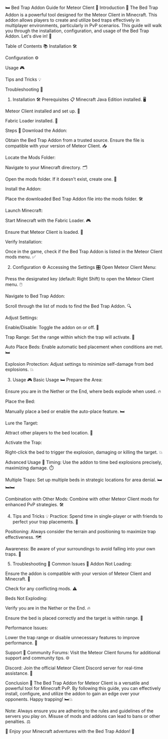 🛏️ Bed Trap Addon Guide for Meteor Client 🌟
Introduction 🎉
The Bed Trap Addon is a powerful tool designed for the Meteor Client in Minecraft. This addon allows players to create and utilize bed traps effectively in multiplayer environments, particularly in PvP scenarios. This guide will walk you through the installation, configuration, and usage of the Bed Trap Addon. Let's dive in! 🚀

Table of Contents 📚
Installation 🛠️

Configuration ⚙️

Usage 🎮

Tips and Tricks 💡

Troubleshooting 🔧

1. Installation 🛠️
Prerequisites 📋
Minecraft Java Edition installed. 🖥️

Meteor Client installed and set up. 🌠

Fabric Loader installed. 🧵

Steps 📝
Download the Addon:

Obtain the Bed Trap Addon from a trusted source. Ensure the file is compatible with your version of Meteor Client. 📥

Locate the Mods Folder:

Navigate to your Minecraft directory. 🗂️

Open the mods folder. If it doesn't exist, create one. 📁

Install the Addon:

Place the downloaded Bed Trap Addon file into the mods folder. 🛠️

Launch Minecraft:

Start Minecraft with the Fabric Loader. 🎮

Ensure that Meteor Client is loaded. 🌠

Verify Installation:

Once in the game, check if the Bed Trap Addon is listed in the Meteor Client mods menu. ✅

2. Configuration ⚙️
Accessing the Settings 🎛️
Open Meteor Client Menu:

Press the designated key (default: Right Shift) to open the Meteor Client menu. 🖱️

Navigate to Bed Trap Addon:

Scroll through the list of mods to find the Bed Trap Addon. 🔍

Adjust Settings:

Enable/Disable: Toggle the addon on or off. 🔄

Trap Range: Set the range within which the trap will activate. 📏

Auto Place Beds: Enable automatic bed placement when conditions are met. 🛏️

Explosion Protection: Adjust settings to minimize self-damage from bed explosions. 💥

3. Usage 🎮
Basic Usage 🛏️
Prepare the Area:

Ensure you are in the Nether or the End, where beds explode when used. 🔥

Place the Bed:

Manually place a bed or enable the auto-place feature. 🛏️

Lure the Target:

Attract other players to the bed location. 🎣

Activate the Trap:

Right-click the bed to trigger the explosion, damaging or killing the target. 💥

Advanced Usage 🚀
Timing: Use the addon to time bed explosions precisely, maximizing damage. ⏱️

Multiple Traps: Set up multiple beds in strategic locations for area denial. 🛏️🛏️🛏️

Combination with Other Mods: Combine with other Meteor Client mods for enhanced PvP strategies. 🛠️

4. Tips and Tricks 💡
Practice: Spend time in single-player or with friends to perfect your trap placements. 🎯

Positioning: Always consider the terrain and positioning to maximize trap effectiveness. 🗺️

Awareness: Be aware of your surroundings to avoid falling into your own traps. 👀

5. Troubleshooting 🔧
Common Issues 🚨
Addon Not Loading:

Ensure the addon is compatible with your version of Meteor Client and Minecraft. 🔄

Check for any conflicting mods. ⚠️

Beds Not Exploding:

Verify you are in the Nether or the End. 🔥

Ensure the bed is placed correctly and the target is within range. 🎯

Performance Issues:

Lower the trap range or disable unnecessary features to improve performance. 🚀

Support 🤝
Community Forums: Visit the Meteor Client forums for additional support and community tips. 🌐

Discord: Join the official Meteor Client Discord server for real-time assistance. 💬

Conclusion 🎊
The Bed Trap Addon for Meteor Client is a versatile and powerful tool for Minecraft PvP. By following this guide, you can effectively install, configure, and utilize the addon to gain an edge over your opponents. Happy trapping! 🛏️💥

Note: Always ensure you are adhering to the rules and guidelines of the servers you play on. Misuse of mods and addons can lead to bans or other penalties. ⚖️

🌟 Enjoy your Minecraft adventures with the Bed Trap Addon! 🌟
